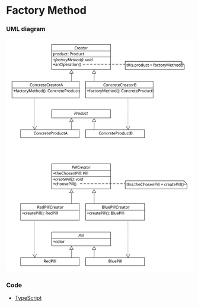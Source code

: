 # Factory Method

### UML diagram
![factory method](img/factory-method.svg)

### Code
 - [TypeScript](factory-method.ts)
